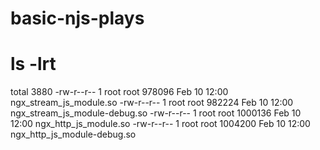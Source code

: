 # basic-njs-plays


# ls -lrt
total 3880
-rw-r--r-- 1 root root  978096 Feb 10 12:00 ngx_stream_js_module.so
-rw-r--r-- 1 root root  982224 Feb 10 12:00 ngx_stream_js_module-debug.so
-rw-r--r-- 1 root root 1000136 Feb 10 12:00 ngx_http_js_module.so
-rw-r--r-- 1 root root 1004200 Feb 10 12:00 ngx_http_js_module-debug.so
